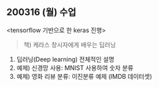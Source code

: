 ## 200316 (월) 수업

<tensorflow 기반으로 한 keras 진행>

> 책) 케라스 창시자에게 배우는 딥러닝

1. 딥러닝(Deep learning) 전체적인 설명
2. 예제) 신경망 사용: MNIST 사용하여 숫자 분류 
3. 예제) 영화 리뷰 분류: 이진분류 예제 (IMDB 데이터셋)


